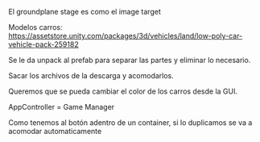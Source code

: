 El groundplane stage es como el image target

Modelos carros: https://assetstore.unity.com/packages/3d/vehicles/land/low-poly-car-vehicle-pack-259182

Se le da unpack al prefab para separar las partes y eliminar lo necesario.

Sacar los archivos de la descarga y acomodarlos.

Queremos que se pueda cambiar el color de los carros desde la GUI.

AppController = Game Manager

Como tenemos al botón adentro de un container, si lo duplicamos se va a acomodar automaticamente
